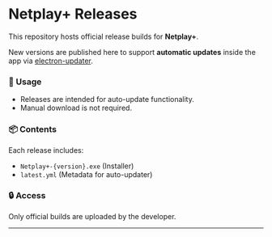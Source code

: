 # Netplay+ Releases

This repository hosts official release builds for **Netplay+**.

New versions are published here to support **automatic updates** inside the app via [electron-updater](https://www.electron.build/auto-update).

### 🚀 Usage
- Releases are intended for auto-update functionality.
- Manual download is not required.

### 📦 Contents
Each release includes:
- `Netplay+-{version}.exe` (Installer)
- `latest.yml` (Metadata for auto-updater)

### 🔒 Access
Only official builds are uploaded by the developer.

---
